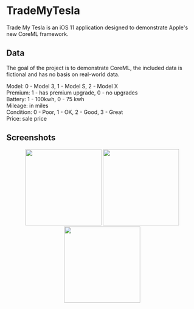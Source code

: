 # TradeMyTesla

Trade My Tesla is an iOS 11 application designed to demonstrate Apple's new CoreML framework.

## Data

The goal of the project is to demonstrate CoreML, the included data is fictional and has no basis on real-world data.

Model: 0 - Model 3, 1 - Model S, 2 - Model X<br>
Premium: 1 - has premium upgrade, 0 - no upgrades<br>
Battery: 1 - 100kwh, 0 - 75 kwh<br>
Mileage: in miles<br>
Condition: 0 - Poor, 1 - OK, 2 - Good, 3 - Great<br>
Price: sale price

## Screenshots
<p align="center"><img src="https://i.imgur.com/iLRce8x.png" width="200"> <img src="https://i.imgur.com/N14TOIr.png" width="200"> <img src="https://i.imgur.com/e8gCeyv.png" width="200"></p>
